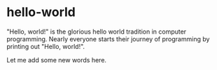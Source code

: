 # hello-world

"Hello, world!" is the glorious hello world tradition in computer programming. Nearly everyone starts their journey of programming by printing out "Hello, world!".

Let me add some new words here.
